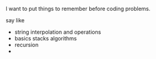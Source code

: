 I want to put things to remember before coding problems. 


say like 
+ string interpolation and operations
+ basics stacks algorithms
+ recursion
+ 
